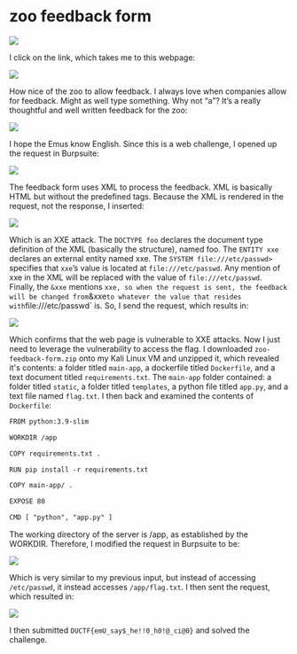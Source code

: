 # zoo feedback form

![](../images/zoo-feedback-form-part-1.png)

I click on the link, which takes me to this webpage:

![](../images/zoo-feedback-form-part-2.png)

How nice of the zoo to allow feedback. I always love when companies allow for feedback. Might as well type something. Why not “a”? It’s a really thoughtful and well written feedback for the zoo:

![](../images/zoo-feedback-form-part-3.png)

I hope the Emus know English. Since this is a web challenge, I opened up the request in Burpsuite:

![](../images/zoo-feedback-form-part-4.png)

The feedback form uses XML to process the feedback. XML is basically HTML but without the predefined tags. Because the XML is rendered in the request, not the response, I inserted:

![](../images/zoo-feedback-form-part-5.png)

Which is an XXE attack. The `DOCTYPE foo` declares the document type definition of the XML (basically the structure), named foo. The `ENTITY xxe` declares an external entity named xxe. The `SYSTEM file:///etc/passwd>`  specifies that `xxe`’s value is located at `file:///etc/passwd`. Any mention of xxe in the XML will be replaced with the value of `file:///etc/passwd`.  Finally, the `&xxe` mentions ` xxe, so when the request is sent, the feedback will be changed from `&xxe` to whatever the value that resides with `file:///etc/passwd` is. So, I send the request, which results in:

![](../images/zoo-feedback-form-part-6.png)

Which confirms that the web page is vulnerable to XXE attacks. Now I just need to leverage the vulnerability to access the flag. I downloaded `zoo-feedback-form.zip` onto my Kali Linux VM and unzipped it, which revealed it's contents: a folder titled `main-app`, a dockerfile titled `Dockerfile`, and a text document titled `requirements.txt`. The `main-app` folder contained: a folder titled `static`, a folder titled `templates`, a python file titled `app.py`, and a text file named `flag.txt`. I then back and examined the contents of `Dockerfile`:

```txt
FROM python:3.9-slim

WORKDIR /app

COPY requirements.txt .

RUN pip install -r requirements.txt

COPY main-app/ .

EXPOSE 80

CMD [ "python", "app.py" ]
```

The working directory of the server is /app, as established by the WORKDIR. Therefore, I modified the request in Burpsuite to be:

![](../images/zoo-feedback-form-part-7.png)

Which is very similar to my previous input, but instead of accessing `/etc/passwd`, it instead accesses `/app/flag.txt`. I then sent the request, which resulted in:

![](../images/zoo-feedback-form-part-8.png)

I then submitted `DUCTF{emU_say$_he!!0_h0!@_ci@0}` and solved the challenge.
